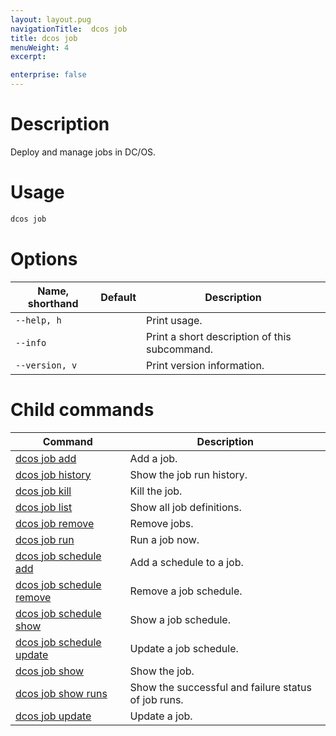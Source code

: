 ```yaml
---
layout: layout.pug
navigationTitle:  dcos job
title: dcos job
menuWeight: 4
excerpt:

enterprise: false
---
```


<!-- This source repo for this topic is https://github.com/dcos/dcos-docs -->

    
# Description
Deploy and manage jobs in DC/OS.

# Usage

```bash
dcos job
```

# Options

| Name, shorthand | Default | Description |
|---------|-------------|-------------|
| `--help, h`   |             |  Print usage. |
| `--info`   |             |  Print a short description of this subcommand. |
| `--version, v`   |             | Print version information. |

# Child commands

| Command | Description |
|---------|-------------|
| [dcos job add](/1.9/cli/command-reference/dcos-job/dcos-job-add/)   |  Add a job. | 
| [dcos job history](/1.9/cli/command-reference/dcos-job/dcos-job-history/)   | Show the job run history. | 
| [dcos job kill](/1.9/cli/command-reference/dcos-job/dcos-job-kill/)   | Kill the job. | 
| [dcos job list](/1.9/cli/command-reference/dcos-job/dcos-job-list/)   | Show all job definitions.  | 
| [dcos job remove](/1.9/cli/command-reference/dcos-job/dcos-job-remove/)   | Remove jobs.   | 
| [dcos job run](/1.9/cli/command-reference/dcos-job/dcos-job-run/)   | Run a job now. | 
| [dcos job schedule add](/1.9/cli/command-reference/dcos-job/dcos-job-schedule-add/)   |  Add a schedule to a job.  | 
| [dcos job schedule remove](/1.9/cli/command-reference/dcos-job/dcos-job-schedule-remove/)   |  Remove a job schedule.  |
| [dcos job schedule show](/1.9/cli/command-reference/dcos-job/dcos-job-schedule-show/)   | Show a job schedule.  | 
| [dcos job schedule update](/1.9/cli/command-reference/dcos-job/dcos-job-schedule-update/)   | Update a job schedule.  | 
| [dcos job show](/1.9/cli/command-reference/dcos-job/dcos-job-show/)   | Show the job. | 
| [dcos job show runs](/1.9/cli/command-reference/dcos-job/dcos-job-show-runs/)   | Show the successful and failure status of job runs.  | 
| [dcos job update](/1.9/cli/command-reference/dcos-job/dcos-job-update/)   | Update a job.  | 

